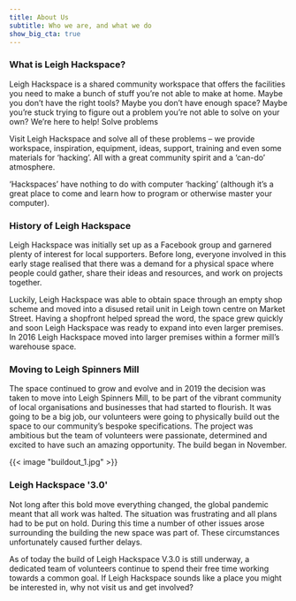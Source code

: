 ```yaml
---
title: About Us
subtitle: Who we are, and what we do
show_big_cta: true
---
```

### What is Leigh Hackspace?

Leigh Hackspace is a shared community workspace that offers the facilities you need to make a bunch of stuff you’re not able to make at home. Maybe you don’t have the right tools? Maybe you don’t have enough space? Maybe you’re stuck trying to figure out a problem you’re not able to solve on your own? We’re here to help!
Solve problems

Visit Leigh Hackspace and solve all of these problems – we provide workspace, inspiration, equipment, ideas, support, training and even some materials for ‘hacking’. All with a great community spirit and a ‘can-do’ atmosphere.

‘Hackspaces’ have nothing to do with computer ‘hacking’ (although it’s a great place to come and learn how to program or otherwise master your computer).

### History of Leigh Hackspace

Leigh Hackspace was initially set up as a Facebook group and garnered plenty of interest for local supporters. Before long, everyone involved in this early stage realised that there was a demand for a physical space where people could gather, share their ideas and resources, and work on projects together.

Luckily, Leigh Hackspace was able to obtain space through an empty shop scheme and moved into a disused retail unit in Leigh town centre on Market Street. Having a shopfront helped spread the word, the space grew quickly and soon Leigh Hackspace was ready to expand into even larger premises. In 2016 Leigh Hackspace moved into larger premises within a former mill’s warehouse space.

### Moving to Leigh Spinners Mill

The space continued to grow and evolve and in 2019 the decision was taken to move into Leigh Spinners Mill, to be part of the vibrant community of local organisations and businesses that had started to flourish. It was going to be a big job, our volunteers were going to physically build out the space to our community’s bespoke specifications. The project was ambitious but the team of volunteers were passionate, determined and excited to have such an amazing opportunity. The build began in November.

{{< image "buildout_1.jpg" >}}

### Leigh Hackspace '3.0'

Not long after this bold move everything changed, the global pandemic meant that all work was halted. The situation was frustrating and all plans had to be put on hold. During this time a number of other issues arose surrounding the building the new space was part of. These circumstances unfortunately caused further delays.

As of today the build of Leigh Hackspace V.3.0 is still underway, a dedicated team of volunteers continue to spend their free time working towards a common goal. If Leigh Hackspace sounds like a place you might be interested in, why not visit us and get involved?